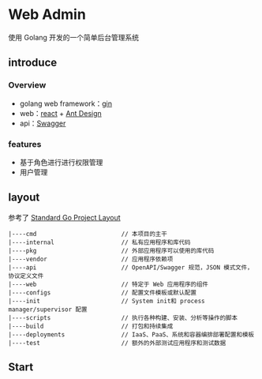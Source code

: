 # Web Admin

使用 Golang 开发的一个简单后台管理系统

## introduce

### Overview
- golang web framework：[gin](https://github.com/gin-gonic/gin)
- web：[react](https://github.com/facebook/react) + [Ant Design](https://github.com/ant-design/ant-design)
- api：[Swagger](https://swagger.io/)

### features
- 基于角色进行进行权限管理
- 用户管理

## layout

参考了 [Standard Go Project Layout](https://github.com/golang-standards/project-layout/blob/master/README_zh.md)

```
|----cmd                        // 本项目的主干
|----internal                   // 私有应用程序和库代码
|----pkg                        // 外部应用程序可以使用的库代码
|----vendor                     // 应用程序依赖项
|----api                        // OpenAPI/Swagger 规范，JSON 模式文件，协议定义文件
|----web                        // 特定于 Web 应用程序的组件
|----configs                    // 配置文件模板或默认配置
|----init                       // System init和 process manager/supervisor 配置
|----scripts                    // 执行各种构建、安装、分析等操作的脚本
|----build                      // 打包和持续集成
|----deployments                // IaaS、PaaS、系统和容器编排部署配置和模板
|----test                       // 额外的外部测试应用程序和测试数据
```

## Start

```
```